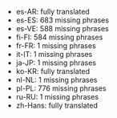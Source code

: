 - es-AR: fully translated
- es-ES: 683 missing phrases
- es-VE: 588 missing phrases
- fi-FI: 584 missing phrases
- fr-FR: 1 missing phrases
- it-IT: 1 missing phrases
- ja-JP: 1 missing phrases
- ko-KR: fully translated
- nl-NL: 1 missing phrases
- pl-PL: 776 missing phrases
- ru-RU: 1 missing phrases
- zh-Hans: fully translated
